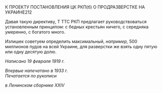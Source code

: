 К ПРОЕКТУ ПОСТАНОВЛЕНИЯ ЦК РКП(б) О ПРОДРАЗВЕРСТКЕ НА УКРАИНЕ212

Давая такую директиву, Τ TTC РКП предлагает руководствоваться установленным принципом: с бедных крестьян ничего, с середняка умеренно, с богатого много.

Излишек советуем определить максимальный, _например,_ 500 миллионов пудов на всей Украине, для разверстки же взять одну пятую или одну десятую долю.

_Написано 19 февраля 1919 г._

_Впервые напечатано в 1933 г.                                                              Печатается по рукописи_

_в Ленинском сборнике_ _XXIV_